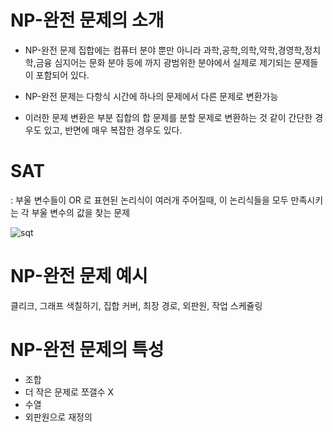 

# NP-완전 문제의 소개
- NP-완전 문제 집합에는 컴퓨터 분야 뿐만 아니라 과학,공학,의학,약학,경영학,정치학,금융 심지어는 문화 분야 등에 까지 
광범위한 분야에서 실제로 제기되는 문제들이 포함되어 있다.

- NP-완전 문제는 다항식 시간에 하나의 문제에서 다른 문제로 변환가능
- 이러한 문제 변환은 부분 집합의 합 문제를 분할 문제로 변환하는 것 같이 간단한 경우도 있고, 반면에 매우 복잡한 경우도 있다.


# SAT
: 부울 변수들이 OR 로 표현된 논리식이 여러개 주어질때, 이 논리식들을 모두 만족시키는 각 부울 변수의 값을 찾는 문제

![sqt](https://user-images.githubusercontent.com/86418674/172488475-aee49f52-38c2-45a5-89ef-69027f8f76b0.png)

# NP-완전 문제 예시

클리크, 그래프 색칠하기, 집합 커버, 최장 경로, 외판원, 작업 스케쥴링


# NP-완전 문제의 특성
- 조합
- 더 작은 문제로 쪼갤수 X
- 수열
- 외판원으로 재정의 








